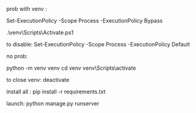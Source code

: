 prob with venv :

Set-ExecutionPolicy -Scope Process -ExecutionPolicy Bypass

.\venv\Scripts\Activate.ps1

to disable:
Set-ExecutionPolicy -Scope Process -ExecutionPolicy Default


no prob:

python -m venv venv
cd venv
venv\Scripts\activate

to close venv:
deactivate


install all :
pip install -r requirements.txt

launch:
python manage.py runserver




